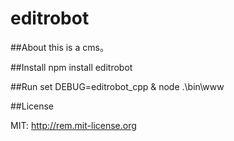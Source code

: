 # editrobot

##About
this is a cms。

##Install
npm install editrobot

##Run
set DEBUG=editrobot_cpp & node .\bin\www

##License


MIT: http://rem.mit-license.org
